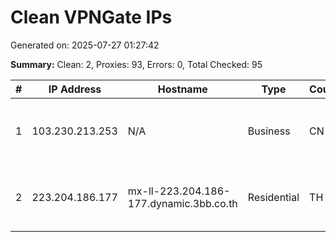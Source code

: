 # Clean VPNGate IPs
Generated on: 2025-07-27 01:27:42

**Summary:** Clean: 2, Proxies: 93, Errors: 0, Total Checked: 95

| # | IP Address | Hostname | Type | Country | Provider |
|---|------------|----------|------|---------|----------|
| 1 | 103.230.213.253 | N/A | Business | CN | China Unicom Beijing Province Network |
| 2 | 223.204.186.177 | mx-ll-223.204.186-177.dynamic.3bb.co.th | Residential | TH | Triple T Broadband Public Company Limited |
